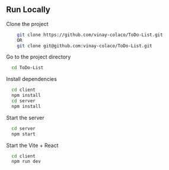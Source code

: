 
## Run Locally

Clone the project

```bash
    git clone https://github.com/vinay-colaco/ToDo-List.git
    OR
    git clone git@github.com:vinay-colaco/ToDo-List.git
```

Go to the project directory

```bash
  cd ToDo-List
```

Install dependencies

```bash
  cd client
  npm install
  cd server
  npm install
```

Start the server

```bash
  cd server
  npm start
```
Start the Vite + React

```bash
  cd client
  npm run dev
```

